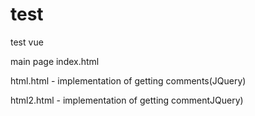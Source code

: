 # test
test vue


main page index.html


html.html - implementation of getting comments(JQuery)


html2.html - implementation of getting commentJQuery)
